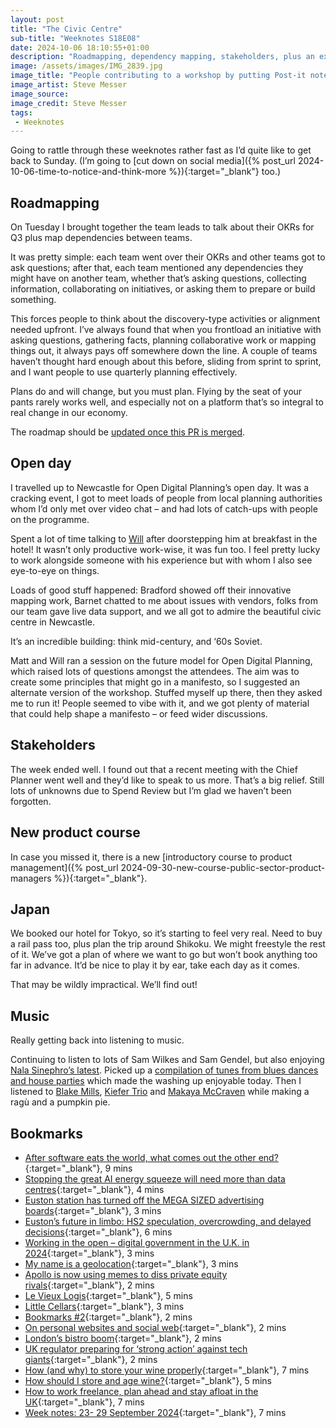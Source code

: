 ```yaml
---
layout: post
title: "The Civic Centre"
sub-title: "Weeknotes S18E08"
date: 2024-10-06 18:10:55+01:00
description: "Roadmapping, dependency mapping, stakeholders, plus an excellent open day with Open Digital Planning peeps."
image: /assets/images/IMG_2839.jpg
image_title: "People contributing to a workshop by putting Post-it notes on a board"
image_artist: Steve Messer
image_source:
image_credit: Steve Messer
tags:
 - Weeknotes
---
```


Going to rattle through these weeknotes rather fast as I’d quite like to get back to Sunday. (I’m going to [cut down on social media]({% post_url 2024-10-06-time-to-notice-and-think-more %}){:target="_blank"} too.)

## Roadmapping

On Tuesday I brought together the team leads to talk about their OKRs for Q3 plus map dependencies between teams. 

It was pretty simple: each team went over their OKRs and other teams got to ask questions; after that, each team mentioned any dependencies they might have on another team, whether that’s asking questions, collecting information, collaborating on initiatives, or asking them to prepare or build something.

This forces people to think about the discovery-type activities or alignment needed upfront. I’ve always found that when you frontload an initiative with asking questions, gathering facts, planning collaborative work or mapping things out, it always pays off somewhere down the line. A couple of teams haven’t thought hard enough about this before, sliding from sprint to sprint, and I want people to use quarterly planning effectively.

Plans do and will change, but you must plan. Flying by the seat of your pants rarely works well, and especially not on a platform that’s so integral to real change in our economy.

The roadmap should be [updated once this PR is merged](https://github.com/digital-land/digital-land.info/pull/302).

## Open day

I travelled up to Newcastle for Open Digital Planning’s open day. It was a cracking event, I got to meet loads of people from local planning authorities whom I’d only met over video chat – and had lots of catch-ups with people on the programme.

Spent a lot of time talking to [Will](https://www.linkedin.com/in/willguv/) after doorstepping him at breakfast in the hotel! It wasn’t only productive work-wise, it was fun too. I feel pretty lucky to work alongside someone with his experience but with whom I also see eye-to-eye on things. 

Loads of good stuff happened: Bradford showed off their innovative mapping work, Barnet chatted to me about issues with vendors, folks from our team gave live data support, and we all got to admire the beautiful civic centre in Newcastle.

It’s an incredible building: think mid-century, and ‘60s Soviet. 



Matt and Will ran a session on the future model for Open Digital Planning, which raised lots of questions amongst the attendees. The aim was to create some principles that might go in a manifesto, so I suggested an alternate version of the workshop. Stuffed myself up there, then they asked me to run it! People seemed to vibe with it, and we got plenty of material that could help shape a manifesto – or feed wider discussions. 

## Stakeholders

The week ended well. I found out that a recent meeting with the Chief Planner went well and they’d like to speak to us more. That’s a big relief. Still lots of unknowns due to Spend Review but I’m glad we haven’t been forgotten.

## New product course

In case you missed it, there is a new [introductory course to product management]({% post_url 2024-09-30-new-course-public-sector-product-managers %}){:target="_blank"}.

## Japan

We booked our hotel for Tokyo, so it’s starting to feel very real. Need to buy a rail pass too, plus plan the trip around Shikoku. We might freestyle the rest of it. We’ve got a plan of where we want to go but won’t book anything too far in advance. It’d be nice to play it by ear, take each day as it comes. 

That may be wildly impractical. We’ll find out!

## Music

Really getting back into listening to music. 

Continuing to listen to lots of Sam Wilkes and Sam Gendel, but also enjoying [Nala Sinephro’s latest](https://nalasinephro.bandcamp.com/album/endlessness). Picked up a [compilation of tunes from blues dances and house parties](https://deathisnot.bandcamp.com/album/pure-wicked-tune-rare-groove-blues-dances-house-parties-1985-1992) which made the washing up enjoyable today. Then I listened to [Blake Mills](https://blakemills.bandcamp.com/album/notes-with-attachments), [Kiefer Trio](https://kiefer.bandcamp.com/album/something-for-real) and [Makaya McCraven](https://intlanthem.bandcamp.com/album/universal-beings) while making a ragù and a pumpkin pie. 

## Bookmarks

- [After software eats the world, what comes out the other end?](https://www.programmablemutter.com/p/after-software-eats-the-world-what){:target="_blank"}, 9 mins
- [Stopping the great AI energy squeeze will need more than data centres](https://www.ft.com/content/4fd66b27-f51b-4029-af3a-f5521368046f){:target="_blank"}, 4 mins
- [Euston station has turned off the MEGA SIZED advertising boards](https://www.ianvisits.co.uk/articles/euston-station-is-turning-off-the-mega-sized-advertising-boards-76065/){:target="_blank"}, 3 mins
- [Euston’s future in limbo: HS2 speculation, overcrowding, and delayed decisions](https://www.ianvisits.co.uk/articles/eustons-future-in-limbo-hs2-speculation-overcrowding-and-delayed-decisions-76003/){:target="_blank"}, 6 mins
- [Working in the open – digital government in the U.K. in 2024](https://medium.com/@marthalanefox/digital-government-2024-2687912d3ec1){:target="_blank"}, 3 mins
- [My name is a geolocation](https://www.myddelton.co.uk/blog/my-name-is-a-geolocation){:target="_blank"}, 3 mins
- [Apollo is now using memes to diss private equity rivals](https://on.ft.com/3BBf9TO){:target="_blank"}, 2 mins
- [Le Vieux Logis](https://www.palatemag.co.uk/le-vieux-logis/){:target="_blank"}, 5 mins
- [Little Cellars](https://www.palatemag.co.uk/little-cellars/){:target="_blank"}, 3 mins
- [Bookmarks #2](https://lisakoeman.nl/blog/bookmarks-2/){:target="_blank"}, 2 mins
- [On personal websites and social web](https://manuelmoreale.com/on-personal-websites-and-social-web){:target="_blank"}, 2 mins
- [London’s bistro boom](https://on.ft.com/47NABRJ){:target="_blank"}, 2 mins
- [UK regulator preparing for ‘strong action’ against tech giants](https://on.ft.com/3zvHwlX){:target="_blank"}, 2 mins
- [How (and why) to store your wine properly](https://www.ft.com/content/261d0e97-c351-4f31-8ea7-3a565cb122fc){:target="_blank"}, 7 mins
- [How should I store and age wine?](https://www.thewinesociety.com/discover/wine-basics/serve-store-taste/how-should-i-store-and-age-wine){:target="_blank"}, 5 mins
- [How to work freelance, plan ahead and stay afloat in the UK](https://www.theguardian.com/money/2024/sep/29/how-work-freelance-plan-ahead-stay-afloat-self-assessment?CMP=Share_AndroidApp_Other){:target="_blank"}, 7 mins
- [Week notes: 23- 29 September 2024](https://neilojwilliams.net/week-notes-23-29-september-2024/){:target="_blank"}, 7 mins